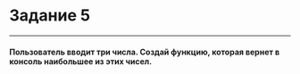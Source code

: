 # Задание 5
---
#### Пользователь вводит три числа. Создай функцию, которая вернет в консоль наибольшее из этих чисел.
